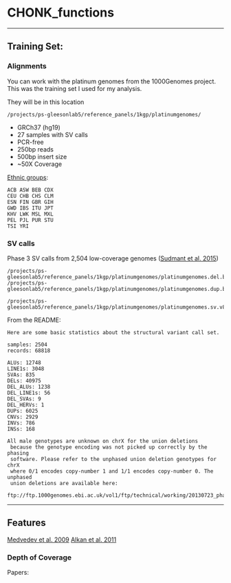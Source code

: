 # CHONK_functions
----------------------

## Training Set: 

### Alignments

You can work with the platinum genomes from the 1000Genomes project. This was the training set I used for my analysis.

They will be in this location

`/projects/ps-gleesonlab5/reference_panels/1kgp/platinumgenomes/`

* GRCh37 (hg19)
* 27 samples with SV calls
* PCR-free 
* 250bp reads
* 500bp insert size
* ~50X Coverage

[Ethnic groups](http://www.internationalgenome.org/category/population/):
```
ACB ASW BEB CDX 
CEU CHB CHS CLM 
ESN FIN GBR GIH 
GWD IBS ITU JPT 
KHV LWK MSL MXL 
PEL PJL PUR STU 
TSI YRI
```

### SV calls

Phase 3 SV calls from 2,504 low-coverage genomes ([Sudmant et al. 2015](https://www.nature.com/articles/nature15394))
```
/projects/ps-gleesonlab5/reference_panels/1kgp/platinumgenomes/platinumgenomes.del.bed  
/projects/ps-gleesonlab5/reference_panels/1kgp/platinumgenomes/platinumgenomes.dup.bed

/projects/ps-gleesonlab5/reference_panels/1kgp/platinumgenomes/platinumgenomes.sv.v8.vcf
```

From the README:
```
Here are some basic statistics about the structural variant call set.

samples: 2504
records: 68818

ALUs: 12748
LINE1s: 3048
SVAs: 835
DELs: 40975
DEL_ALUs: 1238
DEL_LINE1s: 56
DEL_SVAs: 9
DEL_HERVs: 1
DUPs: 6025
CNVs: 2929
INVs: 786
INSs: 168

All male genotypes are unknown on chrX for the union deletions
 because the genotype encoding was not picked up correctly by the phasing
 software. Please refer to the unphased union deletion genotypes for chrX
 where 0/1 encodes copy-number 1 and 1/1 encodes copy-number 0. The unphased
 union deletions are available here:
 ftp://ftp.1000genomes.ebi.ac.uk/vol1/ftp/technical/working/20130723_phase3_wg/union_gls/ALL.wgs.phase3_dels_merged_genome_strip.20130502.dels.low_coverage.genotypes.vcf.gz
```

------------

## Features
[Medvedev et al. 2009](https://www.nature.com/articles/nmeth.1374)
[Alkan et al. 2011](https://www.nature.com/articles/nrg2958)

### Depth of Coverage

Papers:



